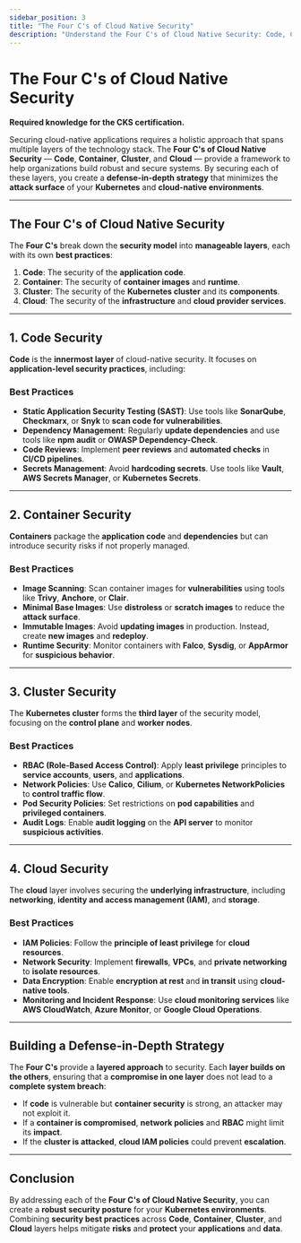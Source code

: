 ```yaml
---
sidebar_position: 3
title: "The Four C's of Cloud Native Security"
description: "Understand the Four C's of Cloud Native Security: Code, Container, Cluster, and Cloud, and learn best practices to secure Kubernetes environments."
---
```


# The Four C's of Cloud Native Security

**Required knowledge for the CKS certification.**

Securing cloud-native applications requires a holistic approach that spans multiple layers of the technology stack. The **Four C's of Cloud Native Security** — **Code**, **Container**, **Cluster**, and **Cloud** — provide a framework to help organizations build robust and secure systems. By securing each of these layers, you create a **defense-in-depth strategy** that minimizes the **attack surface** of your **Kubernetes** and **cloud-native environments**.

---

## The Four C's of Cloud Native Security

The **Four C's** break down the **security model** into **manageable layers**, each with its own **best practices**:

1. **Code**: The security of the **application code**.
2. **Container**: The security of **container images** and **runtime**.
3. **Cluster**: The security of the **Kubernetes cluster** and its **components**.
4. **Cloud**: The security of the **infrastructure** and **cloud provider services**.

---

## 1. Code Security

**Code** is the **innermost layer** of cloud-native security. It focuses on **application-level security practices**, including:

### Best Practices

- **Static Application Security Testing (SAST)**: Use tools like **SonarQube**, **Checkmarx**, or **Snyk** to **scan code for vulnerabilities**.
- **Dependency Management**: Regularly **update dependencies** and use tools like **npm audit** or **OWASP Dependency-Check**.
- **Code Reviews**: Implement **peer reviews** and **automated checks** in **CI/CD pipelines**.
- **Secrets Management**: Avoid **hardcoding secrets**. Use tools like **Vault**, **AWS Secrets Manager**, or **Kubernetes Secrets**.

---

## 2. Container Security

**Containers** package the **application code** and **dependencies** but can introduce security risks if not properly managed.

### Best Practices

- **Image Scanning**: Scan container images for **vulnerabilities** using tools like **Trivy**, **Anchore**, or **Clair**.
- **Minimal Base Images**: Use **distroless** or **scratch images** to reduce the **attack surface**.
- **Immutable Images**: Avoid **updating images** in production. Instead, create **new images** and **redeploy**.
- **Runtime Security**: Monitor containers with **Falco**, **Sysdig**, or **AppArmor** for **suspicious behavior**.

---

## 3. Cluster Security

The **Kubernetes cluster** forms the **third layer** of the security model, focusing on the **control plane** and **worker nodes**.

### Best Practices

- **RBAC (Role-Based Access Control)**: Apply **least privilege** principles to **service accounts**, **users**, and **applications**.
- **Network Policies**: Use **Calico**, **Cilium**, or **Kubernetes NetworkPolicies** to **control traffic flow**.
- **Pod Security Policies**: Set restrictions on **pod capabilities** and **privileged containers**.
- **Audit Logs**: Enable **audit logging** on the **API server** to monitor **suspicious activities**.

---

## 4. Cloud Security

The **cloud** layer involves securing the **underlying infrastructure**, including **networking**, **identity and access management (IAM)**, and **storage**.

### Best Practices

- **IAM Policies**: Follow the **principle of least privilege** for **cloud resources**.
- **Network Security**: Implement **firewalls**, **VPCs**, and **private networking** to **isolate resources**.
- **Data Encryption**: Enable **encryption at rest** and **in transit** using **cloud-native tools**.
- **Monitoring and Incident Response**: Use **cloud monitoring services** like **AWS CloudWatch**, **Azure Monitor**, or **Google Cloud Operations**.

---

## Building a Defense-in-Depth Strategy

The **Four C's** provide a **layered approach** to security. Each **layer builds on the others**, ensuring that a **compromise in one layer** does not lead to a **complete system breach**:

- If **code** is vulnerable but **container security** is strong, an attacker may not exploit it.
- If a **container is compromised**, **network policies** and **RBAC** might limit its **impact**.
- If the **cluster is attacked**, **cloud IAM policies** could prevent **escalation**.

---

## Conclusion

By addressing each of the **Four C's of Cloud Native Security**, you can create a **robust security posture** for your **Kubernetes environments**. Combining **security best practices** across **Code**, **Container**, **Cluster**, and **Cloud** layers helps mitigate **risks** and **protect** your **applications** and **data**.
